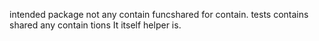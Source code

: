 intended package not any contain funcshared for contain. tests contains shared any contain tions It itself helper is.
